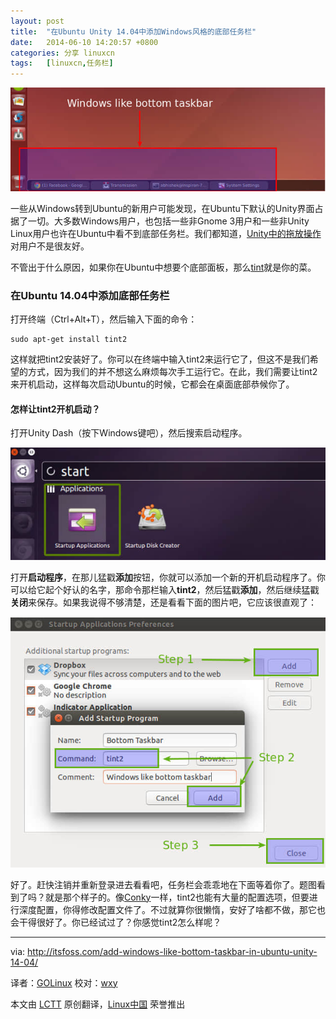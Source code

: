 ```yaml
---
layout: post
title:	"在Ubuntu Unity 14.04中添加Windows风格的底部任务栏"
date:	2014-06-10 14:20:57 +0800 
categories:	分享 linuxcn 
tags:	[linuxcn,任务栏]
---
```



![](/Asserts/Images/album/201406/10/142101rp4diyqpo1y4pq41.jpeg)


一些从Windows转到Ubuntu的新用户可能发现，在Ubuntu下默认的Unity界面占据了一切。大多数Windows用户，也包括一些非Gnome 3用户和一些非Unity Linux用户也许在Ubuntu中看不到底部任务栏。我们都知道，[Unity中的拖放操作](http://itsfoss.com/drag-drop-files-ubuntu-1404-unity/)对用户不是很友好。


不管出于什么原因，如果你在Ubuntu中想要个底部面板，那么[tint](https://code.google.com/p/tint2/)就是你的菜。


### 在Ubuntu 14.04中添加底部任务栏


打开终端（Ctrl+Alt+T），然后输入下面的命令：



```
sudo apt-get install tint2

```

这样就把tint2安装好了。你可以在终端中输入tint2来运行它了，但这不是我们希望的方式，因为我们的并不想这么麻烦每次手工运行它。在此，我们需要让tint2来开机启动，这样每次启动Ubuntu的时候，它都会在桌面底部恭候你了。


#### 怎样让tint2开机启动？


打开Unity Dash（按下Windows键吧），然后搜索启动程序。


![](/Asserts/Images/album/201406/10/142102mdr1oa5q5axy451d.jpeg)


打开**启动程序**，在那儿猛戳**添加**按钮，你就可以添加一个新的开机启动程序了。你可以给它起个好认的名字，那命令那栏输入**tint2**，然后猛戳**添加**，然后继续猛戳**关闭**来保存。如果我说得不够清楚，还是看看下面的图片吧，它应该很直观了：


![](/Asserts/Images/album/201406/10/142103w784jho8mh3ow6oy.jpeg)


好了。赶快注销并重新登录进去看看吧，任务栏会乖乖地在下面等着你了。题图看到了吗？就是那个样子的。像[Conky](http://conky.sourceforge.net/)一样，tint2也能有大量的配置选项，但要进行深度配置，你得修改配置文件了。不过就算你很懒惰，安好了啥都不做，那它也会干得很好了。你已经试过了？你感觉tint2怎么样呢？




---


via: <http://itsfoss.com/add-windows-like-bottom-taskbar-in-ubuntu-unity-14-04/>


译者：[GOLinux](https://github.com/GOLinux) 校对：[wxy](https://github.com/wxy)


本文由 [LCTT](https://github.com/LCTT/TranslateProject) 原创翻译，[Linux中国](http://linux.cn/) 荣誉推出
